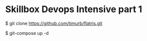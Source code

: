 # Skillbox Devops Intensive part 1

$ git clone https://github.com/timurb/flatris.git

$ git-compose up -d
